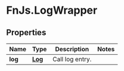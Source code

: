 # FnJs.LogWrapper

## Properties
Name | Type | Description | Notes
------------ | ------------- | ------------- | -------------
**log** | [**Log**](Log.md) | Call log entry. | 


